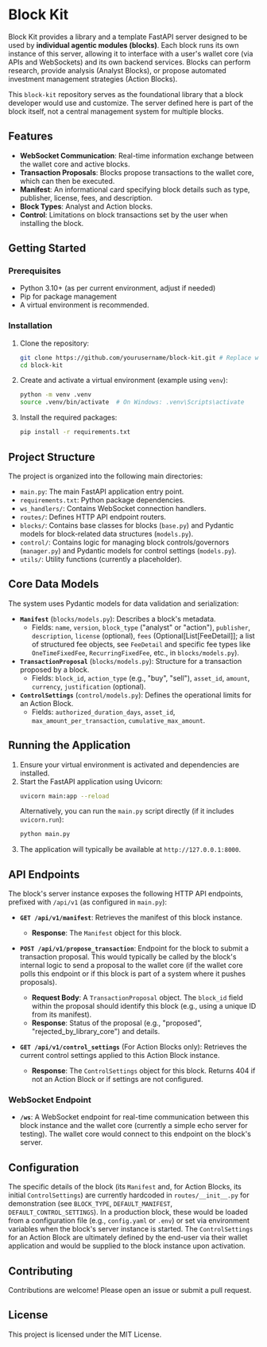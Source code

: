 # Block Kit

Block Kit provides a library and a template FastAPI server designed to be used by **individual agentic modules (blocks)**. Each block runs its own instance of this server, allowing it to interface with a user's wallet core (via APIs and WebSockets) and its own backend services. Blocks can perform research, provide analysis (Analyst Blocks), or propose automated investment management strategies (Action Blocks).

This `block-kit` repository serves as the foundational library that a block developer would use and customize. The server defined here is part of the block itself, not a central management system for multiple blocks.

## Features

- **WebSocket Communication**: Real-time information exchange between the wallet core and active blocks.
- **Transaction Proposals**: Blocks propose transactions to the wallet core, which can then be executed.
- **Manifest**: An informational card specifying block details such as type, publisher, license, fees, and description.
- **Block Types**: Analyst and Action blocks.
- **Control**: Limitations on block transactions set by the user when installing the block.

## Getting Started

### Prerequisites

- Python 3.10+ (as per current environment, adjust if needed)
- Pip for package management
- A virtual environment is recommended.

### Installation

1.  Clone the repository:
    ```bash
    git clone https://github.com/yourusername/block-kit.git # Replace with actual repo URL
    cd block-kit
    ```
2.  Create and activate a virtual environment (example using `venv`):
    ```bash
    python -m venv .venv
    source .venv/bin/activate  # On Windows: .venv\Scripts\activate
    ```
3.  Install the required packages:
    ```bash
    pip install -r requirements.txt
    ```

## Project Structure

The project is organized into the following main directories:
-   `main.py`: The main FastAPI application entry point.
-   `requirements.txt`: Python package dependencies.
-   `ws_handlers/`: Contains WebSocket connection handlers.
-   `routes/`: Defines HTTP API endpoint routers.
-   `blocks/`: Contains base classes for blocks (`base.py`) and Pydantic models for block-related data structures (`models.py`).
-   `control/`: Contains logic for managing block controls/governors (`manager.py`) and Pydantic models for control settings (`models.py`).
-   `utils/`: Utility functions (currently a placeholder).

## Core Data Models

The system uses Pydantic models for data validation and serialization:

-   **`Manifest`** (`blocks/models.py`): Describes a block's metadata.
    -   Fields: `name`, `version`, `block_type` ("analyst" or "action"), `publisher`, `description`, `license` (optional), `fees` (Optional[List[FeeDetail]]; a list of structured fee objects, see `FeeDetail` and specific fee types like `OneTimeFixedFee`, `RecurringFixedFee`, etc., in `blocks/models.py`).
-   **`TransactionProposal`** (`blocks/models.py`): Structure for a transaction proposed by a block.
    -   Fields: `block_id`, `action_type` (e.g., "buy", "sell"), `asset_id`, `amount`, `currency`, `justification` (optional).
-   **`ControlSettings`** (`control/models.py`): Defines the operational limits for an Action Block.
    -   Fields: `authorized_duration_days`, `asset_id`, `max_amount_per_transaction`, `cumulative_max_amount`.

## Running the Application

1.  Ensure your virtual environment is activated and dependencies are installed.
2.  Start the FastAPI application using Uvicorn:
    ```bash
    uvicorn main:app --reload
    ```
    Alternatively, you can run the `main.py` script directly (if it includes `uvicorn.run`):
    ```bash
    python main.py
    ```
3.  The application will typically be available at `http://127.0.0.1:8000`.

## API Endpoints

The block's server instance exposes the following HTTP API endpoints, prefixed with `/api/v1` (as configured in `main.py`):

-   **`GET /api/v1/manifest`**: Retrieves the manifest of this block instance.
    -   **Response**: The `Manifest` object for this block.

-   **`POST /api/v1/propose_transaction`**: Endpoint for the block to submit a transaction proposal. This would typically be called by the block's internal logic to send a proposal to the wallet core (if the wallet core polls this endpoint or if this block is part of a system where it pushes proposals).
    -   **Request Body**: A `TransactionProposal` object. The `block_id` field within the proposal should identify this block (e.g., using a unique ID from its manifest).
    -   **Response**: Status of the proposal (e.g., "proposed", "rejected_by_library_core") and details.

-   **`GET /api/v1/control_settings`** (For Action Blocks only): Retrieves the current control settings applied to this Action Block instance.
    -   **Response**: The `ControlSettings` object for this block. Returns 404 if not an Action Block or if settings are not configured.

### WebSocket Endpoint

-   **`/ws`**: A WebSocket endpoint for real-time communication between this block instance and the wallet core (currently a simple echo server for testing). The wallet core would connect to this endpoint on the block's server.

## Configuration

The specific details of the block (its `Manifest` and, for Action Blocks, its initial `ControlSettings`) are currently hardcoded in `routes/__init__.py` for demonstration (see `BLOCK_TYPE`, `DEFAULT_MANIFEST`, `DEFAULT_CONTROL_SETTINGS`). In a production block, these would be loaded from a configuration file (e.g., `config.yaml` or `.env`) or set via environment variables when the block's server instance is started. The `ControlSettings` for an Action Block are ultimately defined by the end-user via their wallet application and would be supplied to the block instance upon activation.

## Contributing

Contributions are welcome! Please open an issue or submit a pull request.

## License

This project is licensed under the MIT License.
